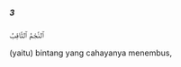 ##### 3

<span class="ayah">ٱلنَّجْمُ ٱلثَّاقِبُ</span>

<span class="ayah_translation">(yaitu) bintang yang cahayanya menembus,</span>
